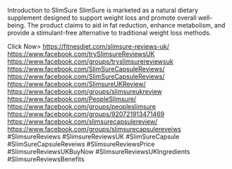 Introduction to SlimSure
SlimSure is marketed as a natural dietary supplement designed to support weight loss and promote overall well-being. The product claims to aid in fat reduction, enhance metabolism, and provide a stimulant-free alternative to traditional weight loss methods.  

Click Now>
https://fitnesdiet.com/slimsure-reviews-uk/
https://www.facebook.com/trySlimsureReviewsUK
https://www.facebook.com/groups/tryslimsurereviewsuk
https://www.facebook.com/SlimSureCapsuleReviews/
https://www.facebook.com/SlimSureCapsuleReviews/
https://www.facebook.com/SlimsureUKReview/
https://www.facebook.com/groups/slimsureukreview
https://www.facebook.com/PeopleSlimsure/
https://www.facebook.com/groups/peopleslimsure
https://www.facebook.com/groups/920721913471469
https://www.facebook.com/slimsurecapsulereview/
https://www.facebook.com/groups/slimsurecapsulereveiws
#SlimsureReviews
#SlimsureReviewsUK
#SlimSureCapsule
#SlimSureCapsuleReveiws
#SlimsureReviewsPrice
#SlimsureReviewsUKBuyNow
#SlimsureReviewsUKIngredients
#SlimsureReviewsBenefits
